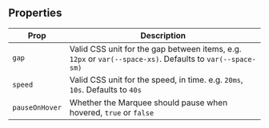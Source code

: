 ## Properties

| Prop | Description |
| --- | --- |
| `gap` | Valid CSS unit for the gap between items, e.g. `12px` or `var(--space-xs)`. Defaults to `var(--space-sm)` |
| `speed` | Valid CSS unit for the speed, in time. e.g. `20ms`, `10s`. Defaults to `40s` |
| `pauseOnHover` | Whether the Marquee should pause when hovered, `true` or `false` |